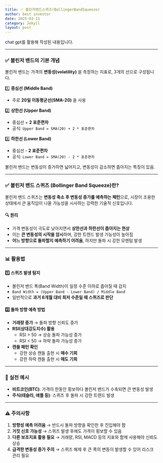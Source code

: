 ```yaml
---
title: ✅ 볼린저밴드스퀴즈(BollingerBandSqueeze)
author: best investor
date: 2025-03-11
category: Jekyll
layout: post
---
```


chat gpt를 활용해 작성된 내용입니다. 


---

### ✅ **볼린저 밴드의 기본 개념**
볼린저 밴드는 가격의 **변동성(volatility)** 을 측정하는 지표로, 3개의 선으로 구성됩니다.

1️⃣ **중심선 (Middle Band)**  
   - 주로 **20일 이동평균선(SMA-20)** 을 사용  
   
2️⃣ **상한선 (Upper Band)**  
   - 중심선 + **2 표준편차**  
   - 공식: `Upper Band = SMA(20) + 2 * 표준편차`  
   
3️⃣ **하한선 (Lower Band)**  
   - 중심선 - **2 표준편차**  
   - 공식: `Lower Band = SMA(20) - 2 * 표준편차`  

볼린저 밴드는 변동성이 증가하면 넓어지고, 변동성이 감소하면 좁아지는 특징이 있음.

---

### ✅ **볼린저 밴드 스퀴즈 (Bollinger Band Squeeze)란?**

볼린저 밴드 스퀴즈는 **변동성 축소 후 변동성 증가를 예측하는 패턴**으로, 시장이 조용한 상태에서 큰 움직임이 나올 가능성을 시사하는 강력한 기술적 신호입니다.


#### 🔍 **원리**
- 가격 변동성이 극도로 낮아지면서 **상한선과 하한선이 좁아지는 현상**
- 이는 **큰 변동성의 시작을 암시**하며, 강한 트렌드 발생 가능성이 높아짐
- **어느 방향으로 돌파할지 예측하기 어려움**, 하지만 돌파 시 강한 모멘텀 발생

---

### 📊 **활용법**
#### 1️⃣ **스퀴즈 발생 탐지**  
   - 볼린저 밴드 폭(Band Width)이 일정 수준 이하로 좁아질 때 감지  
   - `Band Width = (Upper Band - Lower Band) / Middle Band`  
   - 일반적으로 **과거 6개월 대비 최저 수준일 때 스퀴즈로 판단**  

#### 2️⃣ **돌파 방향 예측 방법**  
   - **거래량 증가** → 돌파 방향 신뢰도 증가  
   - **RSI(상대강도지수) 활용**  
     - RSI > 50 → 상승 돌파 가능성 증가  
     - RSI < 50 → 하락 돌파 가능성 증가  
   - **캔들 패턴 확인**  
     - 강한 상승 캔들 출현 시 **매수 기회**  
     - 강한 하락 캔들 출현 시 **매도 기회**  

---

### 📌 **실전 예시**
- **비트코인(BTC)**: 가격이 한동안 횡보하다 볼린저 밴드가 수축되면 큰 변동성 발생  
- **주식(테슬라, 애플 등)**: 스퀴즈 후 돌파 시 강한 트렌드 발생  

---

### ⚠️ **주의사항**
1. **방향성 예측 어려움** → 반드시 돌파 방향을 확인한 후 진입해야 함
2. **거짓 신호 가능성** → 스퀴즈 발생 후에도 가격이 횡보할 수 있음
3. **다른 보조지표 활용 필요** → 거래량, RSI, MACD 등의 지표와 함께 사용해야 신뢰도 상승
4. **급격한 변동성 증가 주의** → 스퀴즈 해제 후 큰 폭의 변동이 발생할 수 있어 리스크 관리 필요

